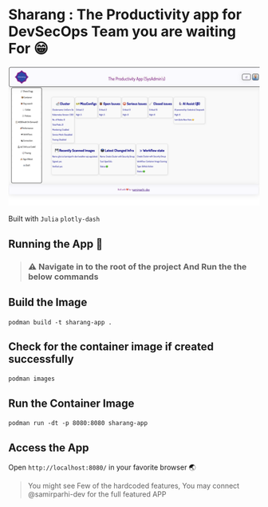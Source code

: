 # Sharang : The Productivity app for DevSecOps Team you are waiting For 😁

![image](https://raw.githubusercontent.com/samirparhi-dev/sharang/main/assets/sharang-demo.png)

Built with `Julia` `plotly-dash`

## Running the App 🚀

> ### ⚠️ Navigate in to the root of the project And Run the the below commands

## Build the Image

`podman build -t sharang-app .`

## Check for the container image if created successfully

`podman images`

## Run the Container Image

`podman run -dt -p 8080:8080 sharang-app`

## Access the App

Open `http://localhost:8080/` in your favorite browser 🌏

> You might see Few of the hardcoded features, You may connect @samirparhi-dev for the full featured APP
